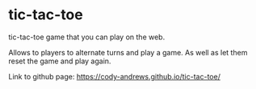 # tic-tac-toe
tic-tac-toe game that you can play on the web. 

Allows to players to alternate turns and play a game.
As well as let them reset the game and play again. 

Link to github page: https://cody-andrews.github.io/tic-tac-toe/
